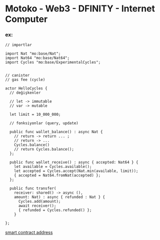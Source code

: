 # Motoko - Web3 - DFINITY - Internet Computer
### ex:
```
// importlar

import Nat "mo:base/Nat";
import Nat64 "mo:base/Nat64";
import Cycles "mo:base/ExperimentalCycles";


// canister
// gas fee (cycle)

actor HelloCycles {
  // değişkenler

  // let -> immutable
  // var -> mutable

  let limit = 10_000_000;

  // fonksiyonlar (query, update)

  public func wallet_balance() : async Nat {
    // return -> return ... ;
    // return -> ...
    Cycles.balance()
    // return Cycles.balance();
  };

  public func wallet_receive() : async { accepted: Nat64 } {
    let available = Cycles.available();
    let accepted = Cycles.accept(Nat.min(available, limit));
    { accepted = Nat64.fromNat(accepted) };
  };

  public func transfer(
    receiver: shared() -> async (),
    amount: Nat) : async { refunded : Nat } {
      Cycles.add(amount);
      await receiver();
      { refunded = Cycles.refunded() };
    }

};

```


[smart contract address](https://a4gq6-oaaaa-aaaab-qaa4q-cai.raw.icp0.io/?id=zdg5y-iqaaa-aaaab-qacdq-cai&tag=2&did=c2VydmljZSA6IHsKICB0cmFuc2ZlcjogKGZ1bmMgKCkgLT4gKCksIG5hdCkgLT4gKHJlY29yZCB7cmVmdW5kZWQ6IG5hdDt9KTsKICB3YWxsZXRfYmFsYW5jZTogKCkgLT4gKG5hdCk7CiAgd2FsbGV0X3JlY2VpdmU6ICgpIC0%2BIChyZWNvcmQge2FjY2VwdGVkOiBuYXQ2NDt9KTsKfQo%3D#transfer)
